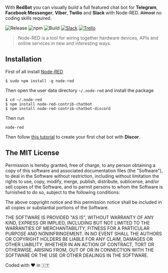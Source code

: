 

With **RedBot** you can visually build a full featured chat bot for **Telegram**, **Facebook Messenger**, **Viber**, **Twilio** and **Slack** with Node-RED. ~~Almost~~ no coding skills required.

![Release](https://img.shields.io/npm/v/node-red-contrib-chatbot.svg)
![npm](https://img.shields.io/npm/dm/node-red-contrib-chatbot.svg)
![Build](https://travis-ci.org/guidone/node-red-contrib-chatbot.svg?branch=master)
[![Slack](https://img.shields.io/badge/Join-Slack%20group-orange.svg)](https://join.slack.com/t/red-bot/shared_invite/enQtMzEyMjM5NDUwNTAwLWZiMWU2OWIzYzBlOGRlZjcwNjFhODcxMTQzMDY4YzVmNjQ1NTdmOWQwOTNkNzk1OWYxYzRlZDgxMTUyMDZiMGQ)
[![Trello](https://img.shields.io/badge/Join-Trello%20product%20board-blue.svg)](https://trello.com/b/JkrjeswQ)

> Node-RED is a tool for wiring together hardware devices, APIs and online services in new and interesting ways.

## Installation

First of all install [Node-RED](http://nodered.org/docs/getting-started/installation)

```
$ sudo npm install -g node-red
```

Then open  the user data directory  `~/.node-red`  and install the package

```
$ cd ~/.node-red
$ npm install node-red-contrib-chatbot
$ npm install node-red-contrib-chatbot-discord
```

Then run

```
node-red
```

Then follow [this tutorial](https://github.com/guidone/node-red-contrib-chatbot/wiki/Discord-Receiver-node) to create your first chat bot with **Discor**.

## The MIT License
Permission is hereby granted, free of charge, to any person obtaining a copy
of this software and associated documentation files (the "Software"), to deal in the Software without restriction, including without limitation the rights to use, copy, modify, merge, publish, distribute, sublicense, and/or sell copies of the Software, and to permit persons to whom the Software is furnished to do so, subject to the following conditions:

The above copyright notice and this permission notice shall be included in
all copies or substantial portions of the Software.

THE SOFTWARE IS PROVIDED "AS IS", WITHOUT WARRANTY OF ANY KIND, EXPRESS OR IMPLIED, INCLUDING BUT NOT LIMITED TO THE WARRANTIES OF MERCHANTABILITY, FITNESS FOR A PARTICULAR PURPOSE AND NONINFRINGEMENT. IN NO EVENT SHALL THE
AUTHORS OR COPYRIGHT HOLDERS BE LIABLE FOR ANY CLAIM, DAMAGES OR OTHER LIABILITY, WHETHER IN AN ACTION OF CONTRACT, TORT OR OTHERWISE, ARISING FROM, OUT OF OR IN CONNECTION WITH THE SOFTWARE OR THE USE OR OTHER DEALINGS IN THE SOFTWARE.

Coded with :heart: in :it:

